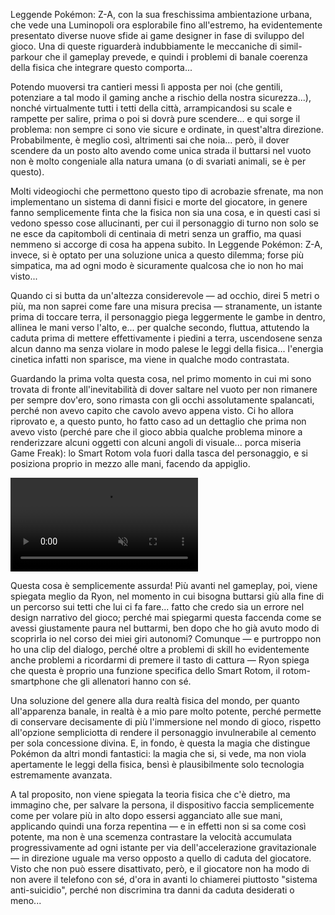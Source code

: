 <!--t Il magico sistema anti-caduta in Leggende Pokémon: Z-A t-->
<!--d Leggende Pokémon: Z-A, con la sua freschissima ambientazione urbana, che vede una Luminopoli ora esplorabile fino all&#039;estremo, ha evidentemente presentato diverse nuove sfide ai game designer... d-->
<!--tag Random tag-->
<!--image /content/images/20251016225640-2025101622493600-406E08C26FAE3D61E0FDD492A49B8D8E.2.jpg image-->

Leggende Pokémon: Z-A, con la sua freschissima ambientazione urbana, che vede una Luminopoli ora esplorabile fino all'estremo, ha evidentemente presentato diverse nuove sfide ai game designer in fase di sviluppo del gioco. Una di queste riguarderà indubbiamente le meccaniche di simil-parkour che il gameplay prevede, e quindi i problemi di banale coerenza della fisica che integrare questo comporta...

Potendo muoversi tra cantieri messi lì apposta per noi (che gentili, potenziare a tal modo il gaming anche a rischio della nostra sicurezza...), nonché virtualmente tutti i tetti della città, arrampicandosi su scale e rampette per salire, prima o poi si dovrà pure scendere... e qui sorge il problema: non sempre ci sono vie sicure e ordinate, in quest'altra direzione. Probabilmente, è meglio così, altrimenti sai che noia... però, il dover scendere da un posto alto avendo come unica strada il buttarsi nel vuoto non è molto congeniale alla natura umana (o di svariati animali, se è per questo).

Molti videogiochi che permettono questo tipo di acrobazie sfrenate, ma non implementano un sistema di danni fisici e morte del giocatore, in genere fanno semplicemente finta che la fisica non sia una cosa, e in questi casi si vedono spesso cose allucinanti, per cui il personaggio di turno non solo se ne esce da capitomboli di centinaia di metri senza un graffio, ma quasi nemmeno si accorge di cosa ha appena subito. In Leggende Pokémon: Z-A, invece, si è optato per una soluzione unica a questo dilemma; forse più simpatica, ma ad ogni modo è sicuramente qualcosa che io non ho mai visto...

Quando ci si butta da un'altezza considerevole — ad occhio, direi 5 metri o più, ma non saprei come fare una misura precisa — stranamente, un istante prima di toccare terra, il personaggio piega leggermente le gambe in dentro, allinea le mani verso l'alto, e... per qualche secondo, fluttua, attutendo la caduta prima di mettere effettivamente i piedini a terra, uscendosene senza alcun danno ma senza violare in modo palese le leggi della fisica... l'energia cinetica infatti non sparisce, ma viene in qualche modo contrastata.

Guardando la prima volta questa cosa, nel primo momento in cui mi sono trovata di fronte all'inevitabilità di dover saltare nel vuoto per non rimanere per sempre dov'ero, sono rimasta con gli occhi assolutamente spalancati, perché non avevo capito che cavolo avevo appena visto. Ci ho allora riprovato e, a questo punto, ho fatto caso ad un dettaglio che prima non avevo visto (perché pare che il gioco abbia qualche problema minore a renderizzare alcuni oggetti con alcuni angoli di visuale... porca miseria Game Freak): lo Smart Rotom vola fuori dalla tasca del personaggio, e si posiziona proprio in mezzo alle mani, facendo da appiglio.

<video src="/content/videos/2025101622510701-406E08C26FAE3D61E0FDD492A49B8D8E.mp4" controls muted autoplay loop></video>

Questa cosa è semplicemente assurda! Più avanti nel gameplay, poi, viene spiegata meglio da Ryon, nel momento in cui bisogna buttarsi giù alla fine di un percorso sui tetti che lui ci fa fare... fatto che credo sia un errore nel design narrativo del gioco; perché mai spiegarmi questa faccenda come se avessi giustamente paura nel buttarmi, ben dopo che ho già avuto modo di scoprirla io nel corso dei miei giri autonomi? Comunque — e purtroppo non ho una clip del dialogo, perché oltre a problemi di skill ho evidentemente anche problemi a ricordarmi di premere il tasto di cattura — Ryon spiega che questa è proprio una funzione specifica dello Smart Rotom, il rotom-smartphone che gli allenatori hanno con sé.

Una soluzione del genere alla dura realtà fisica del mondo, per quanto all'apparenza banale, in realtà è a mio pare molto potente, perché permette di conservare decisamente di più l'immersione nel mondo di gioco, rispetto all'opzione sempliciotta di rendere il personaggio invulnerabile al cemento per sola concessione divina. E, in fondo, è questa la magia che distingue Pokémon da altri mondi fantastici: la magia che si, si vede, ma non viola apertamente le leggi della fisica, bensì è plausibilmente solo tecnologia estremamente avanzata.

A tal proposito, non viene spiegata la teoria fisica che c'è dietro, ma immagino che, per salvare la persona, il dispositivo faccia semplicemente come per volare più in alto dopo essersi agganciato alle sue mani, applicando quindi una forza repentina — e in effetti non si sa come così potente, ma non è una scemenza contrastare la velocità accumulata progressivamente ad ogni istante per via dell'accelerazione gravitazionale — in direzione uguale ma verso opposto a quello di caduta del giocatore. Visto che non può essere disattivato, però, e il giocatore non ha modo di non avere il telefono con sé, d'ora in avanti lo chiamerei piuttosto "sistema anti-suicidio", perché non discrimina tra danni da caduta desiderati o meno...